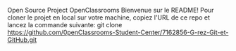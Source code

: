 Open Source Project OpenClassrooms
Bienvenue sur le README!
Pour cloner le projet en local sur votre machine, copiez l'URL de ce repo et lancez la commande suivante:
git clone https://github.com/0penClassrooms-Student-Center/7162856-G-rez-Git-et-GitHub.git

